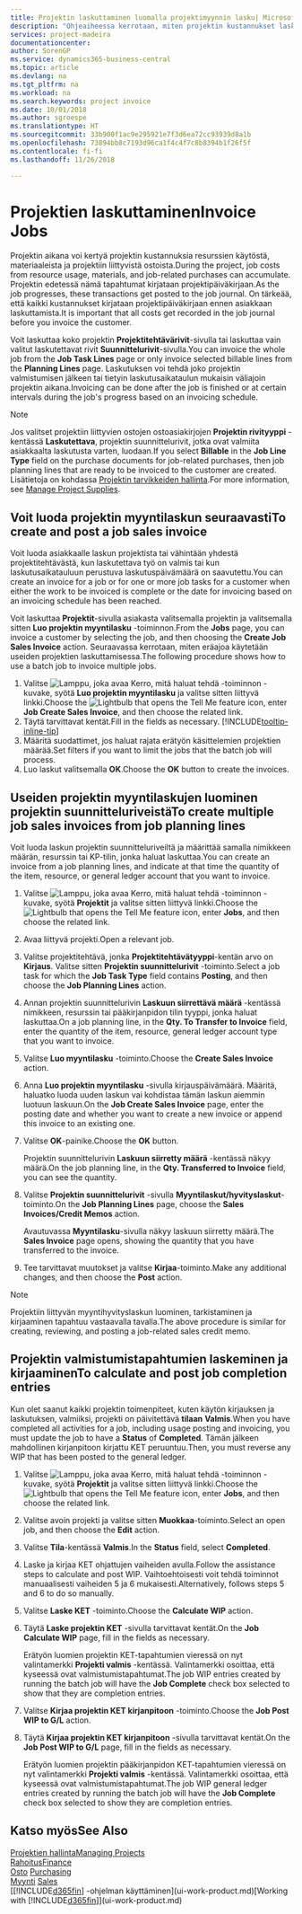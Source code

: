 ```yaml
---
title: Projektin laskuttaminen luomalla projektimyynnin lasku| Microsoft Docs
description: "Ohjeaiheessa kerrotaan, miten projektin kustannukset laskutetaan asiakkailta projektin edetessä."
services: project-madeira
documentationcenter: 
author: SorenGP
ms.service: dynamics365-business-central
ms.topic: article
ms.devlang: na
ms.tgt_pltfrm: na
ms.workload: na
ms.search.keywords: project invoice
ms.date: 10/01/2018
ms.author: sgroespe
ms.translationtype: HT
ms.sourcegitcommit: 33b900f1ac9e295921e7f3d6ea72cc93939d8a1b
ms.openlocfilehash: 73894bb8c7193d96ca1f4c4f7c8b8394b1f26f5f
ms.contentlocale: fi-fi
ms.lasthandoff: 11/26/2018

---
```

# <a name="invoice-jobs"></a><span data-ttu-id="f261f-103">Projektien laskuttaminen</span><span class="sxs-lookup"><span data-stu-id="f261f-103">Invoice Jobs</span></span>
<span data-ttu-id="f261f-104">Projektin aikana voi kertyä projektin kustannuksia resurssien käytöstä, materiaaleista ja projektiin liittyvistä ostoista.</span><span class="sxs-lookup"><span data-stu-id="f261f-104">During the project, job costs from resource usage, materials, and job-related purchases can accumulate.</span></span> <span data-ttu-id="f261f-105">Projektin edetessä nämä tapahtumat kirjataan projektipäiväkirjaan.</span><span class="sxs-lookup"><span data-stu-id="f261f-105">As the job progresses, these transactions get posted to the job journal.</span></span> <span data-ttu-id="f261f-106">On tärkeää, että kaikki kustannukset kirjataan projektipäiväkirjaan ennen asiakkaan laskuttamista.</span><span class="sxs-lookup"><span data-stu-id="f261f-106">It is important that all costs get recorded in the job journal before you invoice the customer.</span></span>

<span data-ttu-id="f261f-107">Voit laskuttaa koko projektin **Projektitehtävärivit**-sivulla tai laskuttaa vain valitut laskutettavat rivit **Suunnittelurivit**-sivulla.</span><span class="sxs-lookup"><span data-stu-id="f261f-107">You can invoice the whole job from the **Job Task Lines** page or only invoice selected billable lines from the **Planning Lines** page.</span></span> <span data-ttu-id="f261f-108">Laskutuksen voi tehdä joko projektin valmistumisen jälkeen tai tietyin laskutusaikataulun mukaisin väliajoin projektin aikana.</span><span class="sxs-lookup"><span data-stu-id="f261f-108">Invoicing can be done after the job is finished or at certain intervals during the job's progress based on an invoicing schedule.</span></span>

> [!NOTE]  
>   <span data-ttu-id="f261f-109">Jos valitset projektiin liittyvien ostojen ostoasiakirjojen **Projektin rivityyppi** -kentässä **Laskutettava**, projektin suunnittelurivit, jotka ovat valmiita asiakkaalta laskutusta varten, luodaan.</span><span class="sxs-lookup"><span data-stu-id="f261f-109">If you select **Billable** in the **Job Line Type** field on the purchase documents for job-related purchases, then job planning lines that are ready to be invoiced to the customer are created.</span></span> <span data-ttu-id="f261f-110">Lisätietoja on kohdassa [Projektin tarvikkeiden hallinta](projects-how-manage-project-supplies.md).</span><span class="sxs-lookup"><span data-stu-id="f261f-110">For more information, see [Manage Project Supplies](projects-how-manage-project-supplies.md).</span></span>

## <a name="to-create-and-post-a-job-sales-invoice"></a><span data-ttu-id="f261f-111">Voit luoda projektin myyntilaskun seuraavasti</span><span class="sxs-lookup"><span data-stu-id="f261f-111">To create and post a job sales invoice</span></span>
<span data-ttu-id="f261f-112">Voit luoda asiakkaalle laskun projektista tai vähintään yhdestä projektitehtävästä, kun laskutettava työ on valmis tai kun laskutusaikatauluun perustuva laskutuspäivämäärä on saavutettu.</span><span class="sxs-lookup"><span data-stu-id="f261f-112">You can create an invoice for a job or for one or more job tasks for a customer when either the work to be invoiced is complete or the date for invoicing based on an invoicing schedule has been reached.</span></span>

<span data-ttu-id="f261f-113">Voit laskuttaa **Projektit**-sivulla asiakasta valitsemalla projektin ja valitsemalla sitten **Luo projektin myyntilasku** -toiminnon.</span><span class="sxs-lookup"><span data-stu-id="f261f-113">From the **Jobs** page, you can invoice a customer by selecting the job, and then choosing the **Create Job Sales Invoice** action.</span></span> <span data-ttu-id="f261f-114">Seuraavassa kerrotaan, miten eräajoa käytetään useiden projektien laskuttamisessa.</span><span class="sxs-lookup"><span data-stu-id="f261f-114">The following procedure shows how to use a batch job to invoice multiple jobs.</span></span>  

1. <span data-ttu-id="f261f-115">Valitse ![Lamppu, joka avaa Kerro, mitä haluat tehdä -toiminnon](media/ui-search/search_small.png "Kerro, mitä haluat tehdä") -kuvake, syötä **Luo projektin myyntilasku** ja valitse sitten liittyvä linkki.</span><span class="sxs-lookup"><span data-stu-id="f261f-115">Choose the ![Lightbulb that opens the Tell Me feature](media/ui-search/search_small.png "Tell me what you want to do") icon, enter **Job Create Sales Invoice**, and then choose the related link.</span></span>  
2. <span data-ttu-id="f261f-116">Täytä tarvittavat kentät.</span><span class="sxs-lookup"><span data-stu-id="f261f-116">Fill in the fields as necessary.</span></span> [!INCLUDE[tooltip-inline-tip](includes/tooltip-inline-tip_md.md)]
3. <span data-ttu-id="f261f-117">Määritä suodattimet, jos haluat rajata erätyön käsittelemien projektien määrää.</span><span class="sxs-lookup"><span data-stu-id="f261f-117">Set filters if you want to limit the jobs that the batch job will process.</span></span>
4. <span data-ttu-id="f261f-118">Luo laskut valitsemalla **OK**.</span><span class="sxs-lookup"><span data-stu-id="f261f-118">Choose the **OK** button to create the invoices.</span></span>  

## <a name="to-create-multiple-job-sales-invoices-from-job-planning-lines"></a><span data-ttu-id="f261f-119">Useiden projektin myyntilaskujen luominen projektin suunnitteluriveistä</span><span class="sxs-lookup"><span data-stu-id="f261f-119">To create multiple job sales invoices from job planning lines</span></span>
<span data-ttu-id="f261f-120">Voit luoda laskun projektin suunnitteluriveiltä ja määrittää samalla nimikkeen määrän, resurssin tai KP-tilin, jonka haluat laskuttaa.</span><span class="sxs-lookup"><span data-stu-id="f261f-120">You can create an invoice from a job planning lines, and indicate at that time the quantity of the item, resource, or general ledger account that you want to invoice.</span></span>

1. <span data-ttu-id="f261f-121">Valitse ![Lamppu, joka avaa Kerro, mitä haluat tehdä -toiminnon](media/ui-search/search_small.png "Kerro, mitä haluat tehdä") -kuvake, syötä **Projektit** ja valitse sitten liittyvä linkki.</span><span class="sxs-lookup"><span data-stu-id="f261f-121">Choose the ![Lightbulb that opens the Tell Me feature](media/ui-search/search_small.png "Tell me what you want to do") icon, enter **Jobs**, and then choose the related link.</span></span>
2. <span data-ttu-id="f261f-122">Avaa liittyvä projekti.</span><span class="sxs-lookup"><span data-stu-id="f261f-122">Open a relevant job.</span></span>
3. <span data-ttu-id="f261f-123">Valitse projektitehtävä, jonka **Projektitehtävätyyppi**-kentän arvo on **Kirjaus**. Valitse sitten **Projektin suunnittelurivit** -toiminto.</span><span class="sxs-lookup"><span data-stu-id="f261f-123">Select a job task for which the **Job Task Type** field contains **Posting**, and then choose the **Job Planning Lines** action.</span></span>  
4. <span data-ttu-id="f261f-124">Annan projektin suunnittelurivin **Laskuun siirrettävä määrä** -kentässä nimikkeen, resurssin tai pääkirjanpidon tilin tyyppi, jonka haluat laskuttaa.</span><span class="sxs-lookup"><span data-stu-id="f261f-124">On a job planning line, in the **Qty. To Transfer to Invoice** field, enter the quantity of the item, resource, general ledger account type that you want to invoice.</span></span>  
5. <span data-ttu-id="f261f-125">Valitse **Luo myyntilasku** -toiminto.</span><span class="sxs-lookup"><span data-stu-id="f261f-125">Choose the **Create Sales Invoice** action.</span></span>
6. <span data-ttu-id="f261f-126">Anna **Luo projektin myyntilasku** -sivulla kirjauspäivämäärä. Määritä, haluatko luoda uuden laskun vai kohdistaa tämän laskun aiemmin luotuun laskuun.</span><span class="sxs-lookup"><span data-stu-id="f261f-126">On the **Job Create Sales Invoice** page, enter the posting date and whether you want to create a new invoice or append this invoice to an existing one.</span></span>
7. <span data-ttu-id="f261f-127">Valitse **OK**-painike.</span><span class="sxs-lookup"><span data-stu-id="f261f-127">Choose the **OK** button.</span></span>  

    <span data-ttu-id="f261f-128">Projektin suunnittelurivin **Laskuun siirretty määrä** -kentässä näkyy määrä.</span><span class="sxs-lookup"><span data-stu-id="f261f-128">On the job planning line, in the **Qty. Transferred to Invoice** field, you can see the quantity.</span></span>
8. <span data-ttu-id="f261f-129">Valitse **Projektin suunnittelurivit** -sivulla **Myyntilaskut/hyvityslaskut**-toiminto.</span><span class="sxs-lookup"><span data-stu-id="f261f-129">On the **Job Planning Lines** page, choose the **Sales Invoices/Credit Memos** action.</span></span>

    <span data-ttu-id="f261f-130">Avautuvassa **Myyntilasku**-sivulla näkyy laskuun siirretty määrä.</span><span class="sxs-lookup"><span data-stu-id="f261f-130">The **Sales Invoice** page opens, showing the quantity that you have transferred to the invoice.</span></span>  
9. <span data-ttu-id="f261f-131">Tee tarvittavat muutokset ja valitse **Kirjaa**-toiminto.</span><span class="sxs-lookup"><span data-stu-id="f261f-131">Make any additional changes, and then choose the **Post** action.</span></span>

> [!NOTE]  
>   <span data-ttu-id="f261f-132">Projektiin liittyvän myyntihyvityslaskun luominen, tarkistaminen ja kirjaaminen tapahtuu vastaavalla tavalla.</span><span class="sxs-lookup"><span data-stu-id="f261f-132">The above procedure is similar for creating, reviewing, and posting a job-related sales credit memo.</span></span>

## <a name="to-calculate-and-post-job-completion-entries"></a><span data-ttu-id="f261f-133">Projektin valmistumistapahtumien laskeminen ja kirjaaminen</span><span class="sxs-lookup"><span data-stu-id="f261f-133">To calculate and post job completion entries</span></span>
<span data-ttu-id="f261f-134">Kun olet saanut kaikki projektin toimenpiteet, kuten käytön kirjauksen ja laskutuksen, valmiiksi, projekti on päivitettävä **tilaan** **Valmis**.</span><span class="sxs-lookup"><span data-stu-id="f261f-134">When you have completed all activities for a job, including usage posting and invoicing, you must update the job to have a **Status** of **Completed**.</span></span> <span data-ttu-id="f261f-135">Tämän jälkeen mahdollinen kirjanpitoon kirjattu KET peruuntuu.</span><span class="sxs-lookup"><span data-stu-id="f261f-135">Then, you must reverse any WIP that has been posted to the general ledger.</span></span>

1. <span data-ttu-id="f261f-136">Valitse ![Lamppu, joka avaa Kerro, mitä haluat tehdä -toiminnon](media/ui-search/search_small.png "Kerro, mitä haluat tehdä") -kuvake, syötä **Projektit** ja valitse sitten liittyvä linkki.</span><span class="sxs-lookup"><span data-stu-id="f261f-136">Choose the ![Lightbulb that opens the Tell Me feature](media/ui-search/search_small.png "Tell me what you want to do") icon, enter **Jobs**, and then choose the related link.</span></span>  
2. <span data-ttu-id="f261f-137">Valitse avoin projekti ja valitse sitten **Muokkaa**-toiminto.</span><span class="sxs-lookup"><span data-stu-id="f261f-137">Select an open job, and then choose the **Edit** action.</span></span>
3. <span data-ttu-id="f261f-138">Valitse **Tila**-kentässä **Valmis**.</span><span class="sxs-lookup"><span data-stu-id="f261f-138">In the **Status** field, select **Completed**.</span></span>
4. <span data-ttu-id="f261f-139">Laske ja kirjaa KET ohjattujen vaiheiden avulla.</span><span class="sxs-lookup"><span data-stu-id="f261f-139">Follow the assistance steps to calculate and post WIP.</span></span> <span data-ttu-id="f261f-140">Vaihtoehtoisesti voit tehdä toiminnot manuaalisesti vaiheiden 5 ja 6 mukaisesti.</span><span class="sxs-lookup"><span data-stu-id="f261f-140">Alternatively, follows steps 5 and 6 to do so manually.</span></span>  
5. <span data-ttu-id="f261f-141">Valitse **Laske KET** -toiminto.</span><span class="sxs-lookup"><span data-stu-id="f261f-141">Choose the **Calculate WIP** action.</span></span>
6. <span data-ttu-id="f261f-142">Täytä **Laske projektin KET** -sivulla tarvittavat kentät.</span><span class="sxs-lookup"><span data-stu-id="f261f-142">On the **Job Calculate WIP** page, fill in the fields as necessary.</span></span>  

     <span data-ttu-id="f261f-143">Erätyön luomien projektin KET-tapahtumien vieressä on nyt valintamerkki **Projekti valmis** -kentässä. Valintamerkki osoittaa, että kyseessä ovat valmistumistapahtumat.</span><span class="sxs-lookup"><span data-stu-id="f261f-143">The job WIP entries created by running the batch job will have the **Job Complete** check box selected to show that they are completion entries.</span></span>  
7. <span data-ttu-id="f261f-144">Valitse **Kirjaa projektin KET kirjanpitoon** -toiminto.</span><span class="sxs-lookup"><span data-stu-id="f261f-144">Choose the **Job Post WIP to G/L** action.</span></span>
8. <span data-ttu-id="f261f-145">Täytä **Kirjaa projektin KET kirjanpitoon** -sivulla tarvittavat kentät.</span><span class="sxs-lookup"><span data-stu-id="f261f-145">On the **Job Post WIP to G/L** page, fill in the fields as necessary.</span></span>  

     <span data-ttu-id="f261f-146">Erätyön luomien projektin pääkirjanpidon KET-tapahtumien vieressä on nyt valintamerkki **Projekti valmis** -kentässä. Valintamerkki osoittaa, että kyseessä ovat valmistumistapahtumat.</span><span class="sxs-lookup"><span data-stu-id="f261f-146">The job WIP general ledger entries created by running the batch job will have the **Job Complete** check box selected to show they are completion entries.</span></span>

## <a name="see-also"></a><span data-ttu-id="f261f-147">Katso myös</span><span class="sxs-lookup"><span data-stu-id="f261f-147">See Also</span></span>
[<span data-ttu-id="f261f-148">Projektien hallinta</span><span class="sxs-lookup"><span data-stu-id="f261f-148">Managing Projects</span></span>](projects-manage-projects.md)  
[<span data-ttu-id="f261f-149">Rahoitus</span><span class="sxs-lookup"><span data-stu-id="f261f-149">Finance</span></span>](finance.md)  
<span data-ttu-id="f261f-150">[Osto](purchasing-manage-purchasing.md)       </span><span class="sxs-lookup"><span data-stu-id="f261f-150">[Purchasing](purchasing-manage-purchasing.md)       </span></span>  
<span data-ttu-id="f261f-151">[Myynti](sales-manage-sales.md)    </span><span class="sxs-lookup"><span data-stu-id="f261f-151">[Sales](sales-manage-sales.md)    </span></span>  
<span data-ttu-id="f261f-152">[[!INCLUDE[d365fin](includes/d365fin_md.md)] -ohjelman käyttäminen](ui-work-product.md)</span><span class="sxs-lookup"><span data-stu-id="f261f-152">[Working with [!INCLUDE[d365fin](includes/d365fin_md.md)]](ui-work-product.md)</span></span>  

